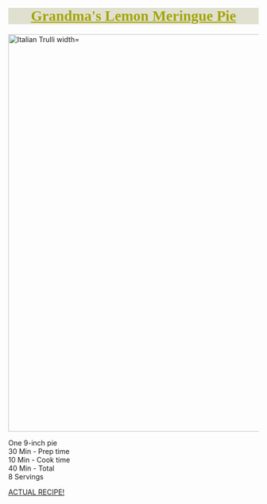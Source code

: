 <!DOCTYPE html>
<html>
<body>
<h1 style="font-size:60px;font-family:Lucida Sans Unicode;font-size:22pt;color:#A4A400;background-color:#e0e0d1;text-align:center;"><u>Grandma's Lemon Meringue Pie</u></h1>
<img src="pic_trulli.jpg" alt="Italian Trulli width="700" height="800">
<p>One 9-inch pie<br>
30 Min - Prep time<br>
10 Min - Cook time<br>
40 Min - Total<br>
8 Servings<br>
</p>
<p><a href="pie.html">ACTUAL RECIPE!</a></p>
</body>
</html>
